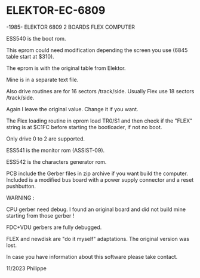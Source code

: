 # ELEKTOR-EC-6809
-1985- ELEKTOR 6809 2 BOARDS FLEX COMPUTER

ESS540 is the boot rom.

This eprom could need modification depending the screen you use (6845 table start at $310).

The eprom is with the original table from Elektor.

Mine is in a separate text file.

Also drive routines are for 16 sectors /track/side. Usually Flex use 18 sectors /track/side.

Again I leave the original value. Change it if you want.

The Flex loading routine in eprom load TR0/S1 and then check if the "FLEX" string is at $C1FC
before starting the bootloader, if not no boot.

Only drive 0 to 2 are supported.

ESS541 is the monitor rom (ASSIST-09).

ESS542 is the characters generator rom.

PCB include the Gerber files in zip archive if you want build the computer.
Included is a modified bus board with a power supply connector and a reset pushbutton.

WARNING :

CPU gerber need debug. I found an original board and did not build mine starting from those gerber !

FDC+VDU gerbers are fully debugged.

FLEX and newdisk are "do it myself" adaptations. The original version was lost.

In case you have information about this software please take contact.


11/2023
Philippe
